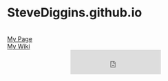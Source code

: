 # SteveDiggins.github.io
<br>
<a href="https://stevediggins.github.io/">My Page</a>
<br>
<a href="https://github.com/SteveDiggins/SteveDiggins.github.io/wiki/WIKI-Page">My Wiki</a>
<br>
<center><iframe src="http://free.timeanddate.com/clock/i67y30yi/n137/fs24/tt0/tw1/tm1/th1/ta1/tb4" frameborder="0" width="210" height="57"></iframe></center>

